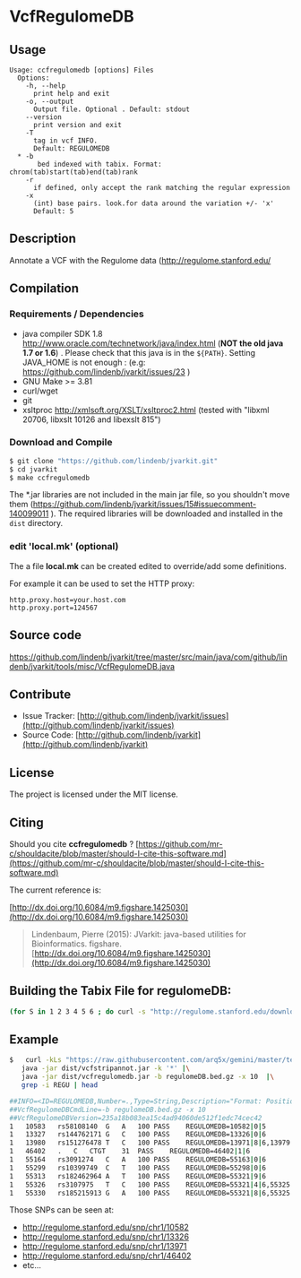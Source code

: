 # VcfRegulomeDB


## Usage

```
Usage: ccfregulomedb [options] Files
  Options:
    -h, --help
      print help and exit
    -o, --output
      Output file. Optional . Default: stdout
    --version
      print version and exit
    -T
      tag in vcf INFO.
      Default: REGULOMEDB
  * -b
       bed indexed with tabix. Format: chrom(tab)start(tab)end(tab)rank
    -r
      if defined, only accept the rank matching the regular expression
    -x
      (int) base pairs. look.for data around the variation +/- 'x'
      Default: 5

```


## Description

Annotate a VCF with the Regulome data (http://regulome.stanford.edu/

## Compilation

### Requirements / Dependencies

* java compiler SDK 1.8 http://www.oracle.com/technetwork/java/index.html (**NOT the old java 1.7 or 1.6**) . Please check that this java is in the `${PATH}`. Setting JAVA_HOME is not enough : (e.g: https://github.com/lindenb/jvarkit/issues/23 )
* GNU Make >= 3.81
* curl/wget
* git
* xsltproc http://xmlsoft.org/XSLT/xsltproc2.html (tested with "libxml 20706, libxslt 10126 and libexslt 815")


### Download and Compile

```bash
$ git clone "https://github.com/lindenb/jvarkit.git"
$ cd jvarkit
$ make ccfregulomedb
```

The *.jar libraries are not included in the main jar file, so you shouldn't move them (https://github.com/lindenb/jvarkit/issues/15#issuecomment-140099011 ).
The required libraries will be downloaded and installed in the `dist` directory.

### edit 'local.mk' (optional)

The a file **local.mk** can be created edited to override/add some definitions.

For example it can be used to set the HTTP proxy:

```
http.proxy.host=your.host.com
http.proxy.port=124567
```
## Source code 

[https://github.com/lindenb/jvarkit/tree/master/src/main/java/com/github/lindenb/jvarkit/tools/misc/VcfRegulomeDB.java
](https://github.com/lindenb/jvarkit/tree/master/src/main/java/com/github/lindenb/jvarkit/tools/misc/VcfRegulomeDB.java
)
## Contribute

- Issue Tracker: [http://github.com/lindenb/jvarkit/issues](http://github.com/lindenb/jvarkit/issues)
- Source Code: [http://github.com/lindenb/jvarkit](http://github.com/lindenb/jvarkit)

## License

The project is licensed under the MIT license.

## Citing

Should you cite **ccfregulomedb** ? [https://github.com/mr-c/shouldacite/blob/master/should-I-cite-this-software.md](https://github.com/mr-c/shouldacite/blob/master/should-I-cite-this-software.md)

The current reference is:

[http://dx.doi.org/10.6084/m9.figshare.1425030](http://dx.doi.org/10.6084/m9.figshare.1425030)

> Lindenbaum, Pierre (2015): JVarkit: java-based utilities for Bioinformatics. figshare.
> [http://dx.doi.org/10.6084/m9.figshare.1425030](http://dx.doi.org/10.6084/m9.figshare.1425030)


## Building the Tabix File for regulomeDB:
```bash
(for S in 1 2 3 4 5 6 ; do curl -s "http://regulome.stanford.edu/downloads/RegulomeDB.dbSNP132.Category${S}.txt.gz"  | gunzip -c |  cut -f 1,2,5 | sed -e 's/^chrX/23/'  -e 's/^chr//'  | awk -F ' ' '{printf("%s\t%d\t%s\t%s\n",$1,int($2)-1,$2,$3);}' | uniq ; done)| LC_ALL=C sort -t ' ' -k1,1n -k2,2n -k3,3n |  sed 's/^23/X/' | bgzip -c > regulomeDB.bed.gz && tabix  -p bed -f regulomeDB.bed.gz 
```

## Example

```bash
$   curl -kLs "https://raw.githubusercontent.com/arq5x/gemini/master/test/ALL.wgs.phase1_release_v3.20101123.snps_indels_sv.sites.snippet.snpEff.vcf" |\
   java -jar dist/vcfstripannot.jar -k '*' |\
   java -jar dist/vcfregulomedb.jar -b regulomeDB.bed.gz -x 10  |\
   grep -i REGU | head

##INFO=<ID=REGULOMEDB,Number=.,Type=String,Description="Format: Position|Distance|Rank">
##VcfRegulomeDBCmdLine=-b regulomeDB.bed.gz -x 10
##VcfRegulomeDBVersion=235a18b083ea15c4ad94060de512f1edc74cec42
1	10583	rs58108140	G	A	100	PASS	REGULOMEDB=10582|0|5
1	13327	rs144762171	G	C	100	PASS	REGULOMEDB=13326|0|6
1	13980	rs151276478	T	C	100	PASS	REGULOMEDB=13971|8|6,13979|0|6,13980|1|6
1	46402	.	C	CTGT	31	PASS	REGULOMEDB=46402|1|6
1	55164	rs3091274	C	A	100	PASS	REGULOMEDB=55163|0|6
1	55299	rs10399749	C	T	100	PASS	REGULOMEDB=55298|0|6
1	55313	rs182462964	A	T	100	PASS	REGULOMEDB=55321|9|6
1	55326	rs3107975	T	C	100	PASS	REGULOMEDB=55321|4|6,55325|0|6
1	55330	rs185215913	G	A	100	PASS	REGULOMEDB=55321|8|6,55325|4|6

```

Those SNPs can be seen at:

* http://regulome.stanford.edu/snp/chr1/10582
* http://regulome.stanford.edu/snp/chr1/13326
* http://regulome.stanford.edu/snp/chr1/13971
* http://regulome.stanford.edu/snp/chr1/46402
* etc...


